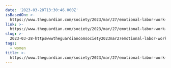```yaml
---
date: '2023-03-28T13:30:46.000Z'
isBasedOn: >-
  https://www.theguardian.com/society/2023/mar/27/emotional-labor-work-women-career-gender?CMP=share_btn_tw
link: >-
  https://www.theguardian.com/society/2023/mar/27/emotional-labor-work-women-career-gender?CMP=share_btn_tw
slug: >-
  2023-03-28-httpswwwtheguardiancomsociety2023mar27emotional-labor-work-women-career-gendercmpsharebtntw
tags:
  - women
title: >-
  https://www.theguardian.com/society/2023/mar/27/emotional-labor-work-women-career-gender?CMP=share_btn_tw
---
```


